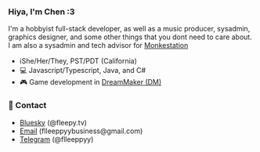 <!-- Inspired by Espis readme -->
### Hiya, I'm Chen :3

I'm a hobbyist full-stack developer, as well as a music producer, sysadmin, graphics designer, and some other things that you dont need to care about.
I am also a sysadmin and tech advisor for [Monkestation](https://monkestation.com/)

- ℹShe/Her/They, PST/PDT (California)
- 💻 Javascript/Typescript, Java, and C#
- 🎮 Game development in [DreamMaker (DM)](https://www.byond.com/)

### 🔗 Contact

- [Bluesky][bluesky] (@fleepy.tv)
- [Email][email] (flleeppyybusiness<span>@</span>gmail.com)
- [Telegram][telegram] (@flleeppyy)


[bluesky]: https://bsky.app/profile/fleepy.tv "A link to my Bluesky"
[telegram]: https://t.me/flleeppyy "A link to contact me on Telegram"
[email]: mailto:flleeppyybusiness@gmail.com "A link to quickly email me on gmail"
